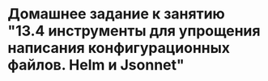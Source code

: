 # Домашнее задание к занятию "13.4 инструменты для упрощения написания конфигурационных файлов. Helm и Jsonnet"